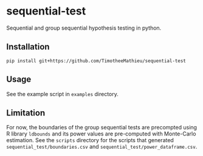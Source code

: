 # sequential-test
Sequential and group sequential hypothesis testing in python.


## Installation 

```
pip install git+https://github.com/TimotheeMathieu/sequential-test
```

## Usage

See the example script in `examples` directory.

## Limitation

For now, the boundaries of the group sequential tests are precompted using R library `ldbounds` and its power values are pre-computed with Monte-Carlo estimation. See the `scripts` directory for the scripts that generated `sequential_test/boundaries.csv` and `sequential_test/power_dataframe.csv`.
